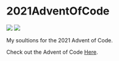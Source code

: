 # 2021AdventOfCode
![](https://img.shields.io/badge/day%20📅-6-blue) ![](https://img.shields.io/badge/stars%20⭐-12-yellow)

My soultions for the 2021 Advent of Code.

Check out the Advent of Code <a href="https://Adventofcode.com">Here</a>.


